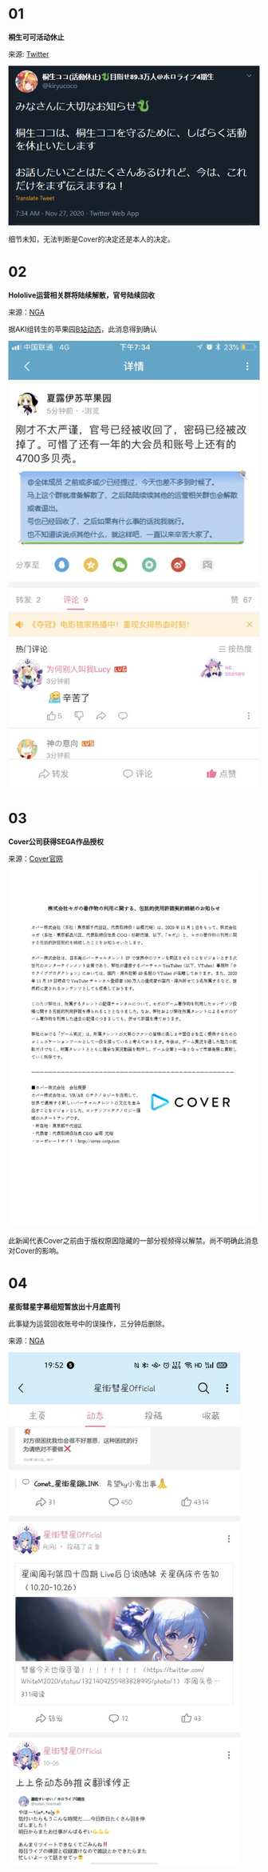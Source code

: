 # 01

**桐生可可活动休止**

来源: [Twitter](https://twitter.com/kiryucoco/status/1332316912932560899)

![活动休止](./img-kiryu-coco-suspend-activity.png)

细节未知，无法判断是Cover的决定还是本人的决定。

# 02

**Hololive运营相关群将陆续解散，官号陆续回收**

来源：[NGA](https://bbs.nga.cn/read.php?tid=24370790)

据AKI组转生的苹果园[B站动态](https://t.bilibili.com/462302334056493539)，此消息得到确认

![AKI组转生的苹果园B站动态](img-group-disband-and-account-take-back.jpg)

# 03

**Cover公司获得SEGA作品授权**

来源：[Cover官网](https://cover-corp.com/2020/11/27/1126/)

![Cover公司获得SEGA作品授权](img-cover-obtained-sega-permission.png)

此新闻代表Cover之前由于版权原因隐藏的一部分视频得以解禁。尚不明确此消息对Cover的影响。

# 04

**星街彗星字幕组短暂放出十月底周刊**

此事疑为运营回收账号中的误操作，三分钟后删除。

来源：[NGA](https://bbs.nga.cn/read.php?tid=24371242)

![星街彗星十月底周刊](img-suisei-hoshimachi-weekly-october.jpg)